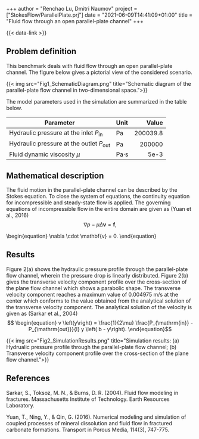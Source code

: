 +++
author = "Renchao Lu, Dmitri Naumov"
project = ["StokesFlow/ParallelPlate.prj"]
date = "2021-06-09T14:41:09+01:00"
title = "Fluid flow through an open parallel-plate channel"
+++

{{< data-link >}}

## Problem definition

This benchmark deals with fluid flow through an open parallel-plate channel. The figure below gives a pictorial view of the considered scenario.

{{< img src="Fig1_SchematicDiagram.png" title="Schematic diagram of the parallel-plate flow channel in two-dimensional space.">}}

The model parameters used in the simulation are summarized in the table below.

| Parameter                                           | Unit       |  Value   |
| ----------------------------------------------------|:-----------| --------:|
| Hydraulic pressure at the inlet $P_{\mathrm{in}}$   | Pa         | 200039.8 |
| Hydraulic pressure at the outlet $P_{\mathrm{out}}$ | Pa         | 200000   |
| Fluid dynamic viscosity $\mu$                       | Pa$\cdot$s | 5e-3     |

## Mathematical description

The fluid motion in the parallel-plate channel can be described by the Stokes equation. To close the system of equations, the continuity equation for incompressible and steady-state flow is applied. The governing equations of incompressible flow in the entire domain are given as (Yuan et al., 2016)
$$
\begin{equation}
\nabla p - \mu \Delta \mathbf{v} = \mathbf{f},
\end{equation}$$

\begin{equation}
\nabla \cdot \mathbf{v} = 0.
\end{equation}

## Results

Figure 2(a) shows the hydraulic pressure profile through the parallel-plate flow channel, wherein the pressure drop is linearly distributed. Figure 2(b) gives the transverse velocity component profile over the cross-section of the plane flow channel which shows a parabolic shape. The transverse velocity component reaches a maximum value of 0.004975 m/s at the center which conforms to the value obtained from the analytical solution of the transverse velocity component. The analytical solution of the velocity is given as (Sarkar et al., 2004)
$$
\begin{equation}
v \left(y\right) = \frac{1}{2\mu} \frac{P_{\mathrm{in}} - P_{\mathrm{out}}}{l} y \left( b - y\right).
\end{equation}$$

{{< img src="Fig2_SimulationResults.png" title="Simulation results: (a) Hydrualic pressure profile through the parallel-plate flow channel; (b) Transverse velocity component profile over the cross-section of the plane flow channel.">}}

## References

<!-- vale off -->

Sarkar, S., Toksoz, M. N., & Burns, D. R. (2004). Fluid flow modeling in fractures. Massachusetts Institute of Technology. Earth Resources Laboratory.

Yuan, T., Ning, Y., & Qin, G. (2016). Numerical modeling and simulation of coupled processes of mineral dissolution and fluid flow in fractured carbonate formations. Transport in Porous Media, 114(3), 747-775.
